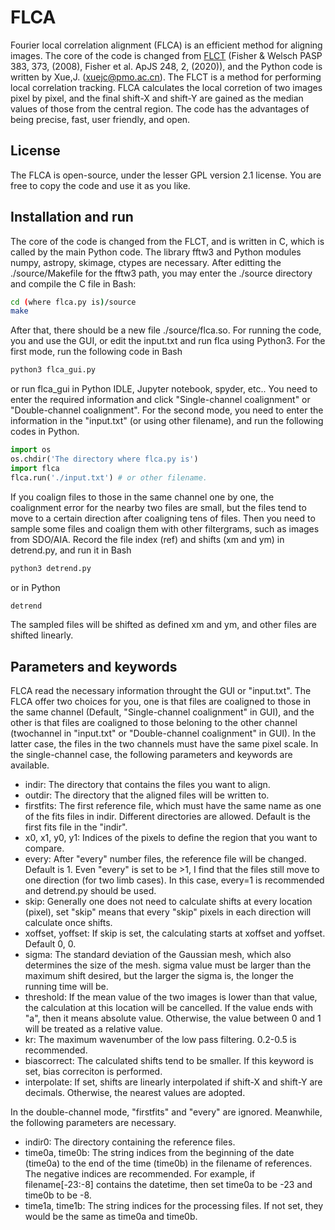 # FLCA
Fourier local correlation alignment (FLCA) is an efficient method for aligning images. The core of the code is changed from [FLCT](http://solarmuri.ssl.berkeley.edu/overview/publicdownloads/software.html) (Fisher & Welsch PASP 383, 373, (2008), Fisher et al. ApJS 248, 2, (2020)), and the Python code is written by Xue,J. (xuejc@pmo.ac.cn). The FLCT is a method for performing local correlation tracking. FLCA calculates the local corretion of two images pixel by pixel, and the final shift-X and shift-Y are gained as the median values of those from the central region. The code has the advantages of being precise, fast, user friendly, and open.

## License
The FLCA is open-source, under the lesser GPL version 2.1 license. You are free to copy the code and use it as you like.

## Installation and run
The core of the code is changed from the FLCT, and is written in C, which is called by the main Python code. The library fftw3 and Python modules numpy, astropy, skimage, ctypes are necessary. After editting the ./source/Makefile for the fftw3 path, you may enter the ./source directory and compile the C file in Bash:
```bash
cd (where flca.py is)/source
make
```
After that, there should be a new file ./source/flca.so.
For running the code, you and use the GUI, or edit the input.txt and run flca using Python3. For the first mode, run the following code in Bash
```bash
python3 flca_gui.py
```
or run flca_gui in Python IDLE, Jupyter notebook, spyder, etc.. You need to enter the required information and click "Single-channel coalignment" or "Double-channel coalignment". 
For the second mode, you need to enter the information in the "input.txt" (or using other filename), and run the following codes in Python.
```python
import os
os.chdir('The directory where flca.py is')
import flca
flca.run('./input.txt') # or other filename.
```
If you coalign files to those in the same channel one by one, the coalignment error for the nearby two files are small, but the files tend to move to a certain direction after coaligning tens of files. Then you need to sample some files and coalign them with other filtergrams, such as images from SDO/AIA. Record the file index (ref) and shifts (xm and ym) in detrend.py, and run it in Bash
```bash
python3 detrend.py
```
or in Python
```python
detrend
```
 The sampled files will be shifted as defined xm and ym, and other files are shifted linearly.

## Parameters and keywords
FLCA read the necessary information throught the GUI or "input.txt". The FLCA offer two choices for you, one is that files are coaligned to those in the same channel (Default, "Single-channel coalignment" in GUI), and the other is that files are coaligned to those beloning to the other channel (twochannel in "input.txt" or "Double-channel coalignment" in GUI). In the latter case, the files in the two channels must have the same pixel scale.
In the single-channel case, the following parameters and keywords are available.
- indir: The directory that contains the files you want to align. 
- outdir: The directory that the aligned files will be written to.
- firstfits: The first reference file, which must have the same name as one of the fits files in indir. Different directories are allowed. Default is the first fits file in the "indir".
- x0, x1, y0, y1: Indices of the pixels to define the region that you want to compare.
- every: After "every" number files, the reference file will be changed. Default is 1. Even "every" is set to be >1, I find that the files still move to one direction (for two limb cases). In this case, every=1 is recommended and detrend.py should be used.
- skip: Generally one does not need to calculate shifts at every location (pixel), set "skip" means that every "skip" pixels in each direction will calculate once shifts.
- xoffset, yoffset: If skip is set, the calculating starts at xoffset and yoffset. Default 0, 0.
- sigma: The standard deviation of the Gaussian mesh, which also determines the size of the mesh. sigma value must be larger than the maximum shift desired, but the larger the sigma is, the longer the running time will be.
- threshold: If the mean value of the two images is lower than that value, the calculation at this location will be cancelled. If the value ends with "a", then it means absolute value. Otherwise, the value between 0 and 1 will be treated as a relative value.
- kr: The maximum wavenumber of the low pass filtering. 0.2-0.5 is recommended.
- biascorrect: The calculated shifts tend to be smaller. If this keyword is set, bias correciton is performed.
- interpolate: If set, shifts are linearly interpolated if shift-X and shift-Y are decimals. Otherwise, the nearest values are adopted.

In the double-channel mode, "firstfits" and "every" are ignored. Meanwhile, the following parameters are necessary.
- indir0: The directory containing the reference files.
- time0a, time0b: The string indices from the beginning of the date (time0a) to the end of the time (time0b) in the filename of references. The negative indices are recommended. For example, if filename[-23:-8] contains the datetime, then set time0a to be -23 and time0b to be -8.
- time1a, time1b: The string indices for the processing files. If not set, they would be the same as time0a and time0b.
